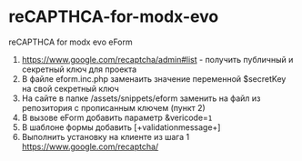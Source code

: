 # reCAPTHCA-for-modx-evo
reCAPTHCA for modx evo eForm

1) https://www.google.com/recaptcha/admin#list - получить публичный и секретный ключ для проекта
2) В файле eform.inc.php заменаить значение переменной $secretKey на свой секретный ключ
3) На сайте в папке /assets/snippets/eform заменить на файл из репозитория с прописанным ключем (пункт 2)
4) В вызове eForm добавить параметр &vericode=`1`
5) В шаблоне формы добавить [+validationmessage+] 
6) Выполнить установку на клиенте из шага 1 https://www.google.com/recaptcha/

